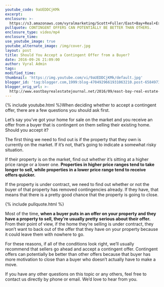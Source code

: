 ```yaml
---
youtube_code: 9aUEDDCjKMk
excerpt:
enclosure: >-
  https://s3.amazonaws.com/vyralmarketing/Scott+Fuller/East+Bay+Real+Estate+Agent-+Should+You+Accept+a+Contingent+Offer%253F.mp4
pullquote: CONTINGENT OFFERS CAN POTENTIALLY BE BETTER THAN OTHERS.
enclosure_type: video/mp4
enclosure_time:
use_youtube_image: true
youtube_alternate_image: /img/cover.jpg
layout: post
title: Should You Accept a Contingent Offer from a Buyer?
date: 2016-09-26 21:09:00
author: Vyral Admin
tags:
modified_time:
thumbnail: 'https://img.youtube.com/vi/9aUEDDCjKMk/default.jpg'
blogger_id: 'tag:blogger.com,1999:blog-4704929661931063210.post-6584973797253576749'
blogger_orig_url: >-
  http://www.eastbayrealestatejournal.net/2016/09/east-bay-real-estate-agent-should-you.html
---
```



{% include youtube.html %}When deciding whether to accept a contingent offer, there are a few questions you should ask first.

Let’s say you’ve got your home for sale on the market and you receive an offer from a buyer that is contingent on them selling their existing home. Should you accept it?

The first thing we need to find out is if the property that they own is currently on the market. If it’s not, that’s going to indicate a somewhat risky situation.

If their property is on the market, find out whether it’s sitting at a higher price range or a lower one. **Properties in higher price ranges tend to take longer to sell, while properties in a lower price range tend to receive offers quicker.**

If the property is under contract, we need to find out whether or not the buyer of that property has removed contingencies already. If they have, that means that there is a pretty good chance that the property is going to close.

{% include pullquote.html %}

Most of the time, **when a buyer puts in an offer on your property and they have a property to sell, they’re usually pretty serious about their offer.** From their point of view, if the home they’re selling is under contract, they won’t want to back out of the offer that they have on your property because it could leave them with nowhere to go.

For these reasons, if all of the conditions look right, we’ll usually recommend that sellers go ahead and accept a contingent offer. Contingent offers can potentially be better than other offers because that buyer has more motivation to close than a buyer who doesn’t actually have to make a move.

If you have any other questions on this topic or any others, feel free to contact us directly by phone or email. We’d love to hear from you.